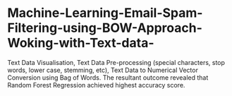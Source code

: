 # Machine-Learning-Email-Spam-Filtering-using-BOW-Approach-Woking-with-Text-data-
Text Data Visualisation, Text Data Pre-processing (special characters, stop words, lower case, stemming,  etc), Text Data to Numerical Vector Conversion using Bag of Words. The resultant outcome revealed that Random Forest Regression achieved highest accuracy score.
